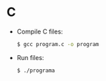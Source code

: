 C
========

 
 - Compile C files:
	
	```bash
	$ gcc program.c -o program
	```
- Run files: 
	```bash
	$ ./programa
	```
